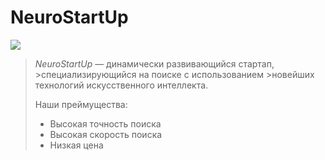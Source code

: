 # NeuroStartUp

![](https://netology-code.github.io/git-homeworks/introduction/assets/logo.png)

> _NeuroStartUp_ — динамически развивающийся стартап, >специализирующийся на поиске с использованием >новейших технологий искусственного интеллекта.
>
> Наши преймущества:
>
> - Высокая точность поиска
> - Высокая скорость поиска
> - Низкая цена
